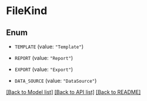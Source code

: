 # FileKind

## Enum


* `TEMPLATE` (value: `"Template"`)

* `REPORT` (value: `"Report"`)

* `EXPORT` (value: `"Export"`)

* `DATA_SOURCE` (value: `"DataSource"`)


[[Back to Model list]](../README.md#documentation-for-models) [[Back to API list]](../README.md#documentation-for-api-endpoints) [[Back to README]](../README.md)


